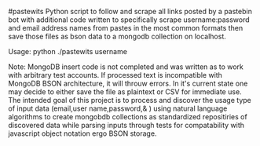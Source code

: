 #pastewits
Python script to follow and scrape all links posted by a pastebin bot with additional code written to specifically scrape username:password and email address names from pastes in the most common formats then save those files as bson data to a mongodb collection on localhost.

Usage: python ./pastewits username

Note:
MongoDB insert code is not completed and was written as to work with arbitrary test accounts. If processed text is incompatible with MongoDB BSON architecture, it will throuw errors. In it's current state one may decide to either save the file as plaintext or CSV for immediate use. The intended goal of this project is to process and discover the usage type of input data (email,user name,password,& ) using natural language algorithms to create mongobdb collections as standardized repositiries of discovered data while parsing inputs through tests for compatability with javascript object notation ergo BSON storage.

